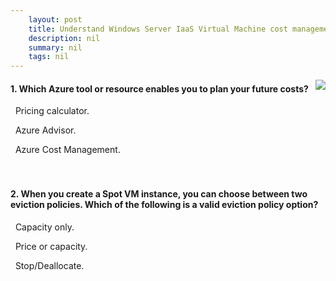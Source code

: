 ```yaml
---
    layout: post
    title: Understand Windows Server IaaS Virtual Machine cost management 
    description: nil
    summary: nil
    tags: nil
---
```



 <a target="_blank" href="https://docs.microsoft.com/en-us/learn/modules/understand-windows-server-iaas-vm-cost-management/7-knowledge-check/"><i class="fas fa-external-link-alt"></i> </a>
 <img align="right" src="https://docs.microsoft.com/en-us/learn/achievements/understand-windows-server-iaas-vm-cost-management.svg">
####  1. Which Azure tool or resource enables you to plan your future costs?


<i class='fas fa-check-square' style='color: Dodgerblue;'></i> &nbsp;&nbsp;Pricing calculator.

<i class='far fa-square'></i> &nbsp;&nbsp;Azure Advisor.

<i class='far fa-square'></i> &nbsp;&nbsp;Azure Cost Management.
<br />
<br />
<br />

####  2. When you create a Spot VM instance, you can choose between two eviction policies. Which of the following is a valid eviction policy option?


<i class='far fa-square'></i> &nbsp;&nbsp;Capacity only.

<i class='far fa-square'></i> &nbsp;&nbsp;Price or capacity.

<i class='fas fa-check-square' style='color: Dodgerblue;'></i> &nbsp;&nbsp;Stop/Deallocate.
<br />
<br />
<br />
